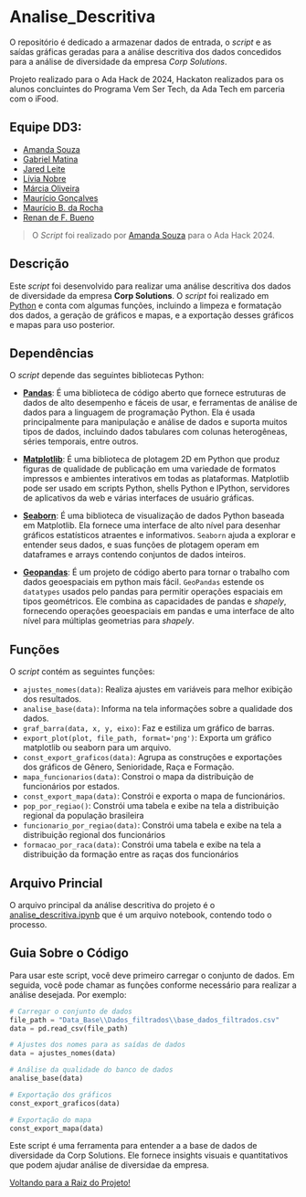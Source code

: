 # Analise_Descritiva
O repositório é dedicado a armazenar dados de entrada, o *script* e as saídas gráficas geradas para a análise descritiva dos dados concedidos para a análise de diversidade da empresa *Corp Solutions*.

Projeto realizado para o Ada Hack de 2024, Hackaton realizados para os alunos concluintes do Programa Vem Ser Tech, da Ada Tech em parceria com o iFood.


## Equipe DD3:
- [Amanda Souza](https://www.linkedin.com/in/amanda-rs/)
- [Gabriel Matina](https://www.linkedin.com/in/gabrielmatina/)
- [Jared Leite](https://www.linkedin.com/in/jared-f-leite-a8351a78/)
- [Lívia Nobre](https://www.linkedin.com/in/livia-nobre472/)
- [Márcia Oliveira](https://www.linkedin.com/in/marciaoliveira/)
- [Maurício Gonçalves](https://www.linkedin.com/in/mauricio-goncalves/)
- [Maurício B. da Rocha](https://www.linkedin.com/in/mauriciobenjamin700/)
- [Renan de F. Bueno](https://www.linkedin.com/in/renandefraga/)

> O *Script* foi realizado por [Amanda Souza](https://www.linkedin.com/in/amanda-rs/) para o Ada Hack 2024.


## Descrição
Este *script* foi desenvolvido para realizar uma análise descritiva dos dados de diversidade da empresa **Corp Solutions**. O *script* foi realizado em [Python](https://www.get-python.org/) e conta com algumas funções, incluindo a limpeza e formatação dos dados, a geração de gráficos e mapas, e a exportação desses gráficos e mapas para uso posterior.

## Dependências
O *script* depende das seguintes bibliotecas Python:

- **[Pandas](https://pandas.pydata.org/)**: É uma biblioteca de código aberto que fornece estruturas de dados de alto desempenho e fáceis de usar, e ferramentas de análise de dados para a linguagem de programação Python. Ela é usada principalmente para manipulação e análise de dados e suporta muitos tipos de dados, incluindo dados tabulares com colunas heterogêneas, séries temporais, entre outros.

- **[Matplotlib](https://matplotlib.org/)**: É uma biblioteca de plotagem 2D em Python que produz figuras de qualidade de publicação em uma variedade de formatos impressos e ambientes interativos em todas as plataformas. Matplotlib pode ser usado em scripts Python, shells Python e IPython, servidores de aplicativos da web e várias interfaces de usuário gráficas.

- **[Seaborn](https://seaborn.pydata.org/)**: É uma biblioteca de visualização de dados Python baseada em Matplotlib. Ela fornece uma interface de alto nível para desenhar gráficos estatísticos atraentes e informativos. ``Seaborn`` ajuda a explorar e entender seus dados, e suas funções de plotagem operam em dataframes e arrays contendo conjuntos de dados inteiros.

- **[Geopandas](https://pypi.org/project/geopandas/)**: É um projeto de código aberto para tornar o trabalho com dados geoespaciais em python mais fácil. ``GeoPandas`` estende os ``datatypes`` usados pelo pandas para permitir operações espaciais em tipos geométricos. Ele combina as capacidades de pandas e *shapely*, fornecendo operações geoespaciais em pandas e uma interface de alto nível para múltiplas geometrias para *shapely*.

## Funções
O *script* contém as seguintes funções:

- `ajustes_nomes(data)`: Realiza ajustes em variáveis para melhor exibição dos resultados.
- `analise_base(data)`: Informa na tela informações sobre a qualidade dos dados.
- `graf_barra(data, x, y, eixo)`: Faz e estiliza um gráfico de barras.
- `export_plot(plot, file_path, format='png')`: Exporta um gráfico matplotlib ou seaborn para um arquivo.
- `const_export_graficos(data)`: Agrupa as construções e exportações dos gráficos de Gênero, Senioridade, Raça e Formação.
- `mapa_funcionarios(data)`: Constroi o mapa da distribuição de funcionários por estados.
- `const_export_mapa(data)`: Constrói e exporta o mapa de funcionários.
- `pop_por_regiao()`: Constrói uma tabela e exibe na tela a distribuição regional da população brasileira
- `funcionario_por_regiao(data)`: Constrói uma tabela e exibe na tela a distribuição regional dos funcionários
- `formacao_por_raca(data)`:  Constrói uma tabela e exibe na tela a distribuição da formação entre as raças dos funcionários

## Arquivo Princial
O arquivo principal da análise descritiva do projeto é o [analise_descritiva.ipynb](https://github.com/ADA-Hack-Grupo-DD3/Analise_Descritiva/blob/main/analise_descritiva.ipynb) que é um arquivo notebook, contendo todo o processo.

## Guia Sobre o Código
Para usar este script, você deve primeiro carregar o conjunto de dados. Em seguida, você pode chamar as funções conforme necessário para realizar a análise desejada. Por exemplo:

```python
# Carregar o conjunto de dados
file_path = "Data_Base\\Dados_filtrados\\base_dados_filtrados.csv"
data = pd.read_csv(file_path)

# Ajustes dos nomes para as saídas de dados
data = ajustes_nomes(data)

# Análise da qualidade do banco de dados
analise_base(data)

# Exportação dos gráficos
const_export_graficos(data)

# Exportação do mapa
const_export_mapa(data)
```

Este script é uma ferramenta para entender a a base de dados de diversidade da Corp Solutions. Ele fornece insights visuais e quantitativos que podem ajudar análise de diversidae da empresa.

[Voltando para a Raiz do Projeto!](https://github.com/ADA-Hack-Grupo-DD3/main-hackton)
